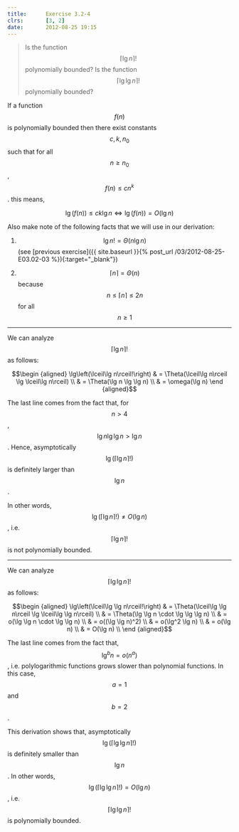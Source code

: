 ```yaml
---
title:      Exercise 3.2-4
clrs:       [3, 2]
date:       2012-08-25 19:15
---
```


> Is the function $$\lceil\lg n\rceil!$$ polynomially bounded? Is the function $$\lceil\lg \lg n\rceil!$$ polynomially bounded?

If a function $$f(n)$$ is polynomially bounded then there exist constants $$c, k, n_0$$ such that for all $$n \ge n_0$$, $$f(n) \le cn^k$$. this means,

$$\lg (f(n)) \le ck \lg n \iff \lg(f(n)) = O(\lg n)$$

Also make note of the following facts that we will use in our derivation:

1. $$\lg n! = \Theta(n \lg n)$$ (see [previous exercise]({{ site.baseurl }}{% post_url /03/2012-08-25-E03.02-03 %}){:target="_blank"})

2. $$\lceil n \rceil = \Theta(n)$$ because $$n \leq \lceil n \rceil \leq 2n$$ for all $$n \ge 1$$

---

We can analyze $$\lceil\lg n\rceil!$$ as follows:

$$\begin {aligned}
\lg\left(\lceil\lg n\rceil!\right) & = \Theta(\lceil\lg n\rceil \lg \lceil\lg n\rceil) \\
                                   & = \Theta(\lg n \lg \lg n) \\
                                   & = \omega(\lg n)
\end {aligned}$$

The last line comes from the fact that, for $$n > 4$$, $$\lg n \lg \lg n > \lg n$$. Hence, asymptotically $$\lg\left(\lceil\lg n\rceil!\right)$$ is definitely larger than $$\lg n$$.

In other words, $$\lg\left(\lceil\lg n\rceil!\right) \ne O(\lg n)$$, i.e.  $$\lceil\lg n\rceil!$$ is not polynomially bounded.

---

We can analyze $$\lceil\lg \lg n\rceil!$$ as follows:

$$\begin {aligned}
\lg\left(\lceil\lg \lg n\rceil!\right)
    & = \Theta(\lceil\lg \lg n\rceil \lg \lceil\lg \lg n\rceil) \\
    & = \Theta(\lg \lg n \cdot \lg \lg \lg n) \\
    & = o(\lg \lg n \cdot \lg \lg n) \\
    & = o((\lg \lg n)^2) \\
    & = o(\lg^2 \lg n) \\
    & = o(\lg n) \\
    & = O(\lg n) \\
\end {aligned}$$

The last line comes from the fact that, $$\lg^b n = o(n^a)$$, i.e. polylogarithmic functions grows slower than polynomial functions. In this case, $$a = 1$$ and $$b = 2$$.

This derivation shows that, asymptotically $$\lg\left(\lceil\lg \lg n\rceil!\right)$$ is definitely smaller than $$\lg n$$. In other words, $$\lg\left(\lceil\lg \lg n\rceil!\right) = O(\lg n)$$, i.e. $$\lceil\lg \lg n\rceil!$$ is polynomially bounded.
